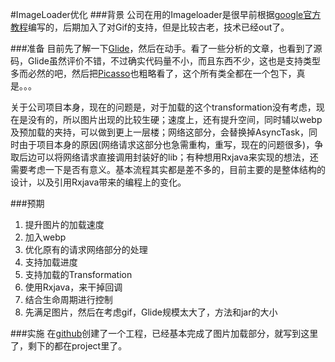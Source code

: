 #ImageLoader优化
###背景
公司在用的Imageloader是很早前根据[google官方教程](http://developer.android.com/intl/zh-cn/training/displaying-bitmaps/index.html)编写的，后期加入了对Gif的支持，但是比较古老，技术已经out了。

###准备
目前先了解一下[Glide](https://github.com/bumptech/glide)，然后在动手。看了一些分析的文章，也看到了源码，Glide虽然评价不错，不过确实代码量不小，而且东西不少，这也是支持类型多而必然的吧，然后把[Picasso](https://github.com/square/picasso)也粗略看了，这个所有类全都在一个包下，真是。。。  

关于公司项目本身，现在的问题是，对于加载的这个transformation没有考虑，现在是没有的，所以图片出现的比较生硬；速度上，还有提升空间，同时辅以webp及预加载的夹持，可以做到更上一层楼；网络这部分，会替换掉AsyncTask，同时由于项目本身的原因(网络请求这部分也急需重构，重写，现在的问题很多)，争取后边可以将网络请求直接调用封装好的lib；有种想用Rxjava来实现的想法，还需要考虑一下是否有意义。基本流程其实都是差不多的，目前主要的是整体结构的设计，以及引用Rxjava带来的编程上的变化。

###预期
1. 提升图片的加载速度
2. 加入webp
3. 优化原有的请求网络部分的处理
4. 支持加载进度
5. 支持加载的Transformation
6. 使用Rxjava，来干掉回调
7. 结合生命周期进行控制
8. 先满足图片，然后在考虑gif，Glide规模太大了，方法和jar的大小

###实施
在[github](https://github.com/DroidWorkerLYF/RxImageLoader)创建了一个工程，已经基本完成了图片加载部分，就写到这里了，剩下的都在project里了。